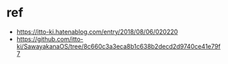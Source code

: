 # ref
- https://itto-ki.hatenablog.com/entry/2018/08/06/020220
- https://github.com/itto-ki/SawayakanaOS/tree/8c660c3a3eca8b1c638b2decd2d9740ce41e79f7